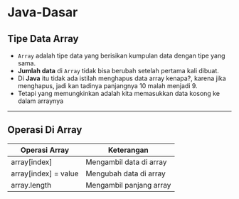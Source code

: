 # Java-Dasar
## Tipe Data Array
* `Array` adalah tipe data yang berisikan kumpulan data dengan tipe yang sama.
* **Jumlah data** di `Array` tidak bisa berubah setelah pertama kali dibuat.
* Di **Java** itu tidak ada istilah menghapus data array kenapa?, karena jika menghapus, jadi kan tadinya panjangnya 10 malah menjadi 9.
* Tetapi yang memungkinkan adalah kita memasukkan data kosong ke dalam arraynya 
---

## Operasi Di Array
|Operasi Array|Keterangan|
|---|---|
|array[index]|Mengambil data di array|
|array[index] = value|Mengubah data di array|
|array.length|Mengambil panjang array|